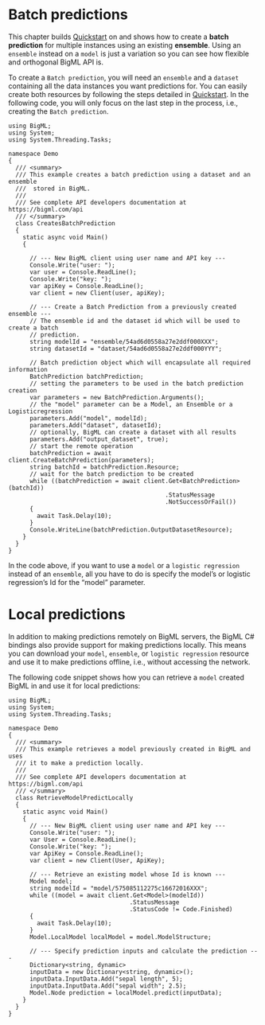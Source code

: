 Batch predictions
=================

This chapter builds [Quickstart](./intro.md) on and shows how to create a **batch prediction** for multiple instances using an existing **ensemble**. Using an `ensemble` instead on a `model` is just a variation so you can see how flexible and orthogonal BigML API is.

To create a `Batch prediction`, you will need an `ensemble` and a `dataset` containing all the data instances you want predictions for. You can easily create both resources by following the steps detailed in [Quickstart](./intro.md). In the following code, you will only focus on the last step in the process, i.e., creating the `Batch prediction`.

``` {.csharp}
using BigML;
using System;
using System.Threading.Tasks;

namespace Demo
{
  /// <summary>
  /// This example creates a batch prediction using a dataset and an ensemble
  ///  stored in BigML.
  ///
  /// See complete API developers documentation at https://bigml.com/api
  /// </summary>
  class CreatesBatchPrediction
  {
    static async void Main()
    {

      // --- New BigML client using user name and API key ---
      Console.Write("user: ");
      var user = Console.ReadLine();
      Console.Write("key: ");
      var apiKey = Console.ReadLine();
      var client = new Client(user, apiKey);

      // --- Create a Batch Prediction from a previously created ensemble ---
      // The ensemble id and the dataset id which will be used to create a batch
      // prediction.
      string modelId = "ensemble/54ad6d0558a27e2ddf000XXX";
      string datasetId = "dataset/54ad6d0558a27e2ddf000YYY";

      // Batch prediction object which will encapsulate all required information
      BatchPrediction batchPrediction;
      // setting the parameters to be used in the batch prediction creation
      var parameters = new BatchPrediction.Arguments();
      // the "model" parameter can be a Model, an Ensemble or a Logisticregression
      parameters.Add("model", modelId);
      parameters.Add("dataset", datasetId);
      // optionally, BigML can create a dataset with all results
      parameters.Add("output_dataset", true);
      // start the remote operation
      batchPrediction = await client.CreateBatchPrediction(parameters);
      string batchId = batchPrediction.Resource;
      // wait for the batch prediction to be created
      while ((batchPrediction = await client.Get<BatchPrediction>(batchId))
                                            .StatusMessage
                                            .NotSuccessOrFail())
      {
        await Task.Delay(10);
      }
      Console.WriteLine(batchPrediction.OutputDatasetResource);
    }
  }
}
```

In the code above, if you want to use a `model` or a `logistic regression` instead of an `ensemble`, all you have to do is specify the model’s or logistic regression’s Id for the “model” parameter.

Local predictions
=================
In addition to making predictions remotely on BigML servers, the BigML C# bindings also provide support for making predictions locally. This means you can download your `model`, `ensemble`, or `logistic regression` resource and use it to make predictions offline, i.e., without accessing the network.

The following code snippet shows how you can retrieve a `model` created BigML in and use it for local predictions:

``` {.csharp}
using BigML;
using System;
using System.Threading.Tasks;

namespace Demo
{
  /// <summary>
  /// This example retrieves a model previously created in BigML and uses
  /// it to make a prediction locally.
  ///
  /// See complete API developers documentation at https://bigml.com/api
  /// </summary>
  class RetrieveModelPredictLocally
  {
    static async void Main()
    {
      // --- New BigML client using user name and API key ---
      Console.Write("user: ");
      var User = Console.ReadLine();
      Console.Write("key: ");
      var ApiKey = Console.ReadLine();
      var client = new Client(User, ApiKey);

      // --- Retrieve an existing model whose Id is known ---
      Model model;
      string modelId = "model/575085112275c16672016XXX";
      while ((model = await client.Get<Model>(modelId))
                                  .StatusMessage
                                  .StatusCode != Code.Finished)
      {
        await Task.Delay(10);
      }
      Model.LocalModel localModel = model.ModelStructure;

      // --- Specify prediction inputs and calculate the prediction ---
      Dictionary<string, dynamic>
      inputData = new Dictionary<string, dynamic>();
      inputData.InputData.Add("sepal length", 5);
      inputData.InputData.Add("sepal width"; 2.5);
      Model.Node prediction = localModel.predict(inputData);
    }
  }
}
```
